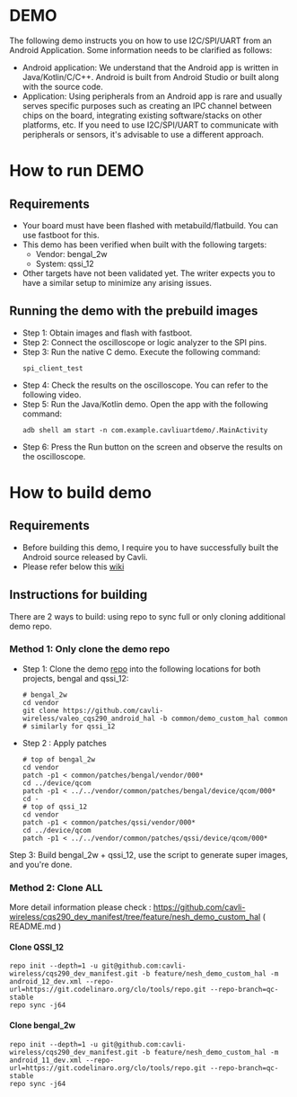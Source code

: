# DEMO
The following demo instructs you on how to use I2C/SPI/UART from an Android Application. Some information needs to be clarified as follows:

- Android application: We understand that the Android app is written in Java/Kotlin/C/C++. Android is built from Android Studio or built along with the source code.
- Application: Using peripherals from an Android app is rare and usually serves specific purposes such as creating an IPC channel between chips on the board, integrating existing software/stacks on other platforms, etc. If you need to use I2C/SPI/UART to communicate with peripherals or sensors, it's advisable to use a different approach.


# How to run DEMO

## Requirements
  - Your board must have been flashed with metabuild/flatbuild. You can use fastboot for this.
  - This demo has been verified when built with the following targets:
    + Vendor: bengal_2w
    + System: qssi_12
  - Other targets have not been validated yet. The writer expects you to have a similar setup to minimize any arising issues.

## Running the demo with the prebuild images
  - Step 1: Obtain images and flash with fastboot.
  - Step 2: Connect the oscilloscope or logic analyzer to the SPI pins.
  - Step 3: Run the native C demo. Execute the following command:
    ```
    spi_client_test
    ```
  - Step 4: Check the results on the oscilloscope. You can refer to the following video.
  - Step 5: Run the Java/Kotlin demo. Open the app with the following command:
    ```
    adb shell am start -n com.example.cavliuartdemo/.MainActivity
    ```
  - Step 6: Press the Run button on the screen and observe the results on the oscilloscope.

# How to build demo

## Requirements
  - Before building this demo, I require you to have successfully built the Android source released by Cavli.
  - Please refer below this [wiki](https://github.com/cavli-wireless/CQS290/wiki) 

## Instructions for building
  There are 2 ways to build: using repo to sync full or only cloning additional demo repo.

### Method 1: Only clone the demo repo

  - Step 1: Clone the demo [repo](https://github.com/cavli-wireless/valeo_cqs290_android_hal) into the following locations for both projects, bengal and qssi_12:
    ```
    # bengal_2w
    cd vendor
    git clone https://github.com/cavli-wireless/valeo_cqs290_android_hal -b common/demo_custom_hal common
    # similarly for qssi_12
    ```
  - Step 2 : Apply patches
    ```
    # top of bengal_2w
    cd vendor
    patch -p1 < common/patches/bengal/vendor/000*
    cd ../device/qcom
    patch -p1 < ../../vendor/common/patches/bengal/device/qcom/000*
    cd -
    # top of qssi_12
    cd vendor
    patch -p1 < common/patches/qssi/vendor/000*
    cd ../device/qcom
    patch -p1 < ../../vendor/common/patches/qssi/device/qcom/000*
    ```
  Step 3: Build bengal_2w + qssi_12, use the script to generate super images, and you're done.


### Method 2: Clone ALL
  More detail information please check : https://github.com/cavli-wireless/cqs290_dev_manifest/tree/feature/nesh_demo_custom_hal ( README.md )
#### Clone QSSI_12
  ```
  repo init --depth=1 -u git@github.com:cavli-wireless/cqs290_dev_manifest.git -b feature/nesh_demo_custom_hal -m android_12_dev.xml --repo-url=https://git.codelinaro.org/clo/tools/repo.git --repo-branch=qc-stable
  repo sync -j64
  ```
#### Clone bengal_2w
  ```
  repo init --depth=1 -u git@github.com:cavli-wireless/cqs290_dev_manifest.git -b feature/nesh_demo_custom_hal -m android_11_dev.xml --repo-url=https://git.codelinaro.org/clo/tools/repo.git --repo-branch=qc-stable
  repo sync -j64
  ```
